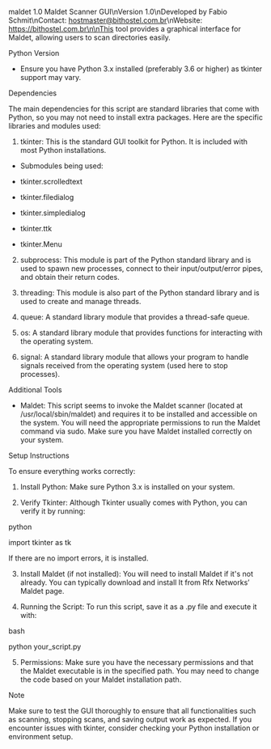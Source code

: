 maldet 1.0
Maldet Scanner GUI\nVersion 1.0\nDeveloped by Fabio Schmit\nContact: hostmaster@bithostel.com.br\nWebsite: https://bithostel.com.br\n\nThis tool provides a graphical interface for Maldet, allowing users to scan directories easily.

Python Version

- Ensure you have Python 3.x installed (preferably 3.6 or higher) as tkinter support may vary.

Dependencies

The main dependencies for this script are standard libraries that come with Python, so you may not need to install extra packages. Here are the specific libraries and modules used:

1. tkinter: This is the standard GUI toolkit for Python. It is included with most Python installations.

- Submodules being used:

- tkinter.scrolledtext

- tkinter.filedialog

- tkinter.simpledialog

- tkinter.ttk

- tkinter.Menu

2. subprocess: This module is part of the Python standard library and is used to spawn new processes, connect to their input/output/error pipes, and obtain their return codes.

3. threading: This module is also part of the Python standard library and is used to create and manage threads.

4. queue: A standard library module that provides a thread-safe queue.

5. os: A standard library module that provides functions for interacting with the operating system.

6. signal: A standard library module that allows your program to handle signals received from the operating system (used here to stop processes).

Additional Tools

- Maldet: This script seems to invoke the Maldet scanner (located at /usr/local/sbin/maldet) and requires it to be installed and accessible on the system. You will need the appropriate permissions to run the Maldet command via sudo. Make sure you have Maldet installed correctly on your system.

Setup Instructions

To ensure everything works correctly:

1. Install Python: Make sure Python 3.x is installed on your system.

2. Verify Tkinter: Although Tkinter usually comes with Python, you can verify it by running:

python

   import tkinter as tk
   



If there are no import errors, it is installed.

3. Install Maldet (if not installed): You will need to install Maldet if it's not already. You can typically download and install It from Rfx Networks’ Maldet page.

4. Running the Script: To run this script, save it as a .py file and execute it with:

bash

   python your_script.py
   



5. Permissions: Make sure you have the necessary permissions and that the Maldet executable is in the specified path. You may need to change the code based on your Maldet installation path.

Note

Make sure to test the GUI thoroughly to ensure that all functionalities such as scanning, stopping scans, and saving output work as expected. If you encounter issues with tkinter, consider checking your Python installation or environment setup.
